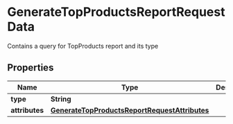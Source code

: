 

# GenerateTopProductsReportRequestData

Contains a query for TopProducts report and its type

## Properties

Name | Type | Description | Notes
------------ | ------------- | ------------- | -------------
**type** | **String** |  | 
**attributes** | [**GenerateTopProductsReportRequestAttributes**](GenerateTopProductsReportRequestAttributes.md) |  | 



